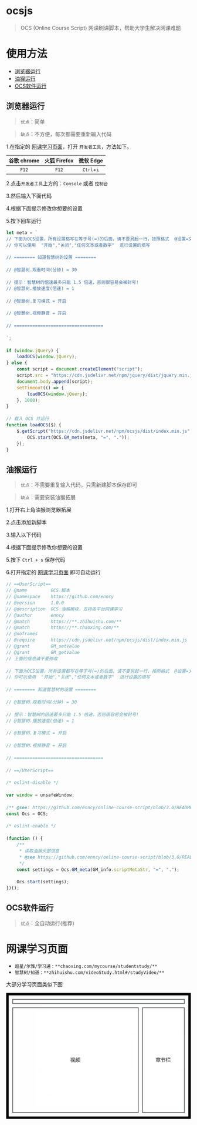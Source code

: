 # ocsjs

> OCS (Online Course Script) 网课刷课脚本，帮助大学生解决网课难题

# 使用方法

- [浏览器运行](#浏览器运行)
- [油猴运行](#油猴运行)
- [OCS软件运行](#OCS软件运行)

## 浏览器运行

> `优点`：简单

> `缺点`：不方便，每次都需要重新输入代码

1.在指定的 [网课学习页面](#网课学习页面)，打开 `开发者工具`，方法如下。

| 谷歌 chrome | 火狐 Firefox | 微软 Edge  |
| :---------: | :----------: | :--------: |
|    `F12`    |    `F12`     | `Ctrl`+`i` |

2.点击`开发者工具`上方的：`Console` 或者 `控制台`

3.然后输入下面代码

4.根据下面提示修改你想要的设置

5.按下回车运行

```js
let meta = `
// 下面为OCS设置，所有设置都写在等于号(=)的后面，请不要另起一行，按照格式  @设置=文本  填写即可，你不需要考虑空格的问题，只需要保证写在等于号后面即可。
// 你可以使用  "开始","关闭","任何文本或者数字"  进行设置的填写

// ======== 知道智慧树的设置 ========

// @智慧树.观看时间(分钟) = 30

// 提示：智慧树的倍速最多只能 1.5 倍速，否则很容易会被封号!
// @智慧树.播放速度(倍速) = 1

// @智慧树.复习模式 = 开启

// @智慧树.视频静音 = 开启

// ==================================

`;

if (window.jQuery) {
    loadOCS(window.jQuery);
} else {
    const script = document.createElement("script");
    script.src = "https://cdn.jsdelivr.net/npm/jquery/dist/jquery.min.js";
    document.body.append(script);
    setTimeout(() => {
        loadOCS(window.jQuery);
    }, 1000);
}

// 载入 OCS 并运行
function loadOCS($) {
    $.getScript("https://cdn.jsdelivr.net/npm/ocsjs/dist/index.min.js", function () {
        OCS.start(OCS.GM_meta(meta, "=", "."));
    });
}
```

## 油猴运行
> `优点`：不需要重复输入代码，只需新建脚本保存即可

> `缺点`：需要安装油猴拓展

1.打开右上角油猴浏览器拓展

2.点击添加新脚本

3.输入以下代码

4.根据下面提示修改你想要的设置

5.按下 `Ctrl + s` 保存代码

6.打开指定的 [网课学习页面](#网课学习页面) 即可自动运行

```js
// ==UserScript==
// @name         OCS 脚本
// @namespace    https://github.com/enncy
// @version      1.0.0
// @description  OCS 油猴模块，支持各平台网课学习
// @author       enncy
// @match        https://**.zhihuishu.com/**
// @match        https://**.chaoxing.com/**
// @noframes
// @require      https://cdn.jsdelivr.net/npm/ocsjs/dist/index.min.js
// @grant        GM_setValue
// @grant        GM_getValue
// 上面的信息请不要修改

// 下面为OCS设置，所有设置都写在等于号(=)的后面，请不要另起一行，按照格式  @设置=文本  填写即可，你不需要考虑空格的问题，只需要保证写在等于号后面即可。
// 你可以使用  "开始","关闭","任何文本或者数字"  进行设置的填写

// ======== 知道智慧树的设置 ========

// @智慧树.观看时间(分钟) = 30

// 提示：智慧树的倍速最多只能 1.5 倍速，否则很容易会被封号!
// @智慧树.播放速度(倍速) = 1

// @智慧树.复习模式 = 开启

// @智慧树.视频静音 = 开启

// ==================================

// ==/UserScript==

/* eslint-disable */

var window = unsafeWindow;

/** @see: https://github.com/enncy/online-course-script/blob/3.0/README.md#OCS */
const Ocs = OCS;

/* eslint-enable */

(function () {
    /**
     * 读取油猴头部信息
     * @see https://github.com/enncy/online-course-script/blob/3.0/README.md#GM_meta
     */
    const settings = Ocs.GM_meta(GM_info.scriptMetaStr, "=", ".");

    Ocs.start(settings);
})();
```

## OCS软件运行
> `优点`：全自动运行(推荐)

# 网课学习页面

-   `超星/尔雅/学习通` : `**chaoxing.com/mycourse/studentstudy/**`
-   `智慧树/知道` : `**zhihuishu.com/videoStudy.html#/studyVideo/**`

大部分学习页面类似下图

![study-page](img/README/study-page.png)
